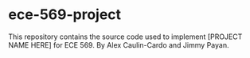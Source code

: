 # ece-569-project
This repository contains the source code used to implement [PROJECT NAME HERE] for ECE 569. By Alex Caulin-Cardo and Jimmy Payan.
